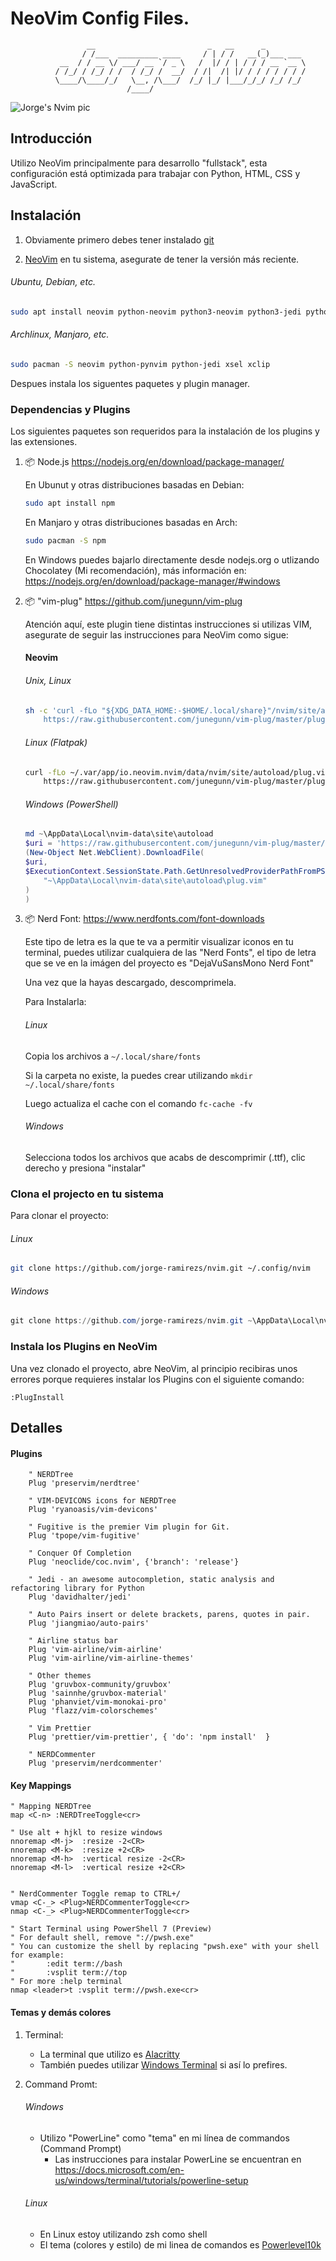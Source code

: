 # NeoVim Config Files.

                     __                         _   __      _
                    / /___  _________ ____     / | / /   __(_)___ ___
               __  / / __ \/ ___/ __ `/ _ \   /  |/ / | / / / __ `__ \
              / /_/ / /_/ / /  / /_/ /  __/  / /|  /| |/ / / / / / / /
              \____/\____/_/   \__, /\___/  /_/ |_/ |___/_/_/ /_/ /_/
                              /____/

![Jorge's Nvim pic](./images/jorge_vim.jpg)

## Introducción

Utilizo NeoVim principalmente para desarrollo "fullstack", esta configuración está optimizada para trabajar con Python, HTML, CSS y JavaScript.

## Instalación

1. Obviamente primero debes tener instalado [git](https://git-scm.com/downloads)

2. [NeoVim](https://github.com/neovim/neovim/wiki/Installing-Neovim) en tu sistema, asegurate de tener la versión más reciente.

###### Ubuntu, Debian, etc.

```sh
sudo apt install neovim python-neovim python3-neovim python3-jedi python-pipenv xsel xclip
```

###### Archlinux, Manjaro, etc.

```sh
sudo pacman -S neovim python-pynvim python-jedi xsel xclip
```

Despues instala los siguentes paquetes y plugin manager.

### Dependencias y Plugins

Los siguientes paquetes son requeridos para la instalación de los plugins y las extensiones.

1. 📦 Node.js https://nodejs.org/en/download/package-manager/

   En Ubunut y otras distribuciones basadas en Debian:

   ```sh
   sudo apt install npm
   ```

   En Manjaro y otras distribuciones basadas en Arch:

   ```sh
   sudo pacman -S npm
   ```

   En Windows puedes bajarlo directamente desde nodejs.org o utlizando Chocolatey (Mi recomendación), más información en: https://nodejs.org/en/download/package-manager/#windows

2. 📦 "vim-plug" https://github.com/junegunn/vim-plug

   Atención aquí, este plugin tiene distintas instrucciones si utilizas VIM, asegurate de seguir las instrucciones para NeoVim como sigue:

   #### Neovim

   ###### Unix, Linux

   ```sh
   sh -c 'curl -fLo "${XDG_DATA_HOME:-$HOME/.local/share}"/nvim/site/autoload/plug.vim --create-dirs \
       https://raw.githubusercontent.com/junegunn/vim-plug/master/plug.vim'
   ```

   ###### Linux (Flatpak)

   ```sh
   curl -fLo ~/.var/app/io.neovim.nvim/data/nvim/site/autoload/plug.vim \
       https://raw.githubusercontent.com/junegunn/vim-plug/master/plug.vim
   ```

   ###### Windows (PowerShell)

   ```powershell
   md ~\AppData\Local\nvim-data\site\autoload
   $uri = 'https://raw.githubusercontent.com/junegunn/vim-plug/master/plug.vim'
   (New-Object Net.WebClient).DownloadFile(
   $uri,
   $ExecutionContext.SessionState.Path.GetUnresolvedProviderPathFromPSPath(
       "~\AppData\Local\nvim-data\site\autoload\plug.vim"
   )
   )
   ```

3. 📦 Nerd Font: https://www.nerdfonts.com/font-downloads

   Este tipo de letra es la que te va a permitir visualizar iconos en tu terminal, puedes utilizar cualquiera de las "Nerd Fonts", el tipo de letra que se ve en la imágen del proyecto es "DejaVuSansMono Nerd Font"

   Una vez que la hayas descargado, descomprimela.

   Para Instalarla:

   ###### Linux

   Copia los archivos a `~/.local/share/fonts`

   Si la carpeta no existe, la puedes crear utilizando `mkdir ~/.local/share/fonts`

   Luego actualiza el cache con el comando `fc-cache -fv`

   ###### Windows

   Selecciona todos los archivos que acabs de descomprimir (.ttf), clic derecho y presiona "instalar"

### Clona el projecto en tu sistema

Para clonar el proyecto:

###### Linux

```sh
git clone https://github.com/jorge-ramirezs/nvim.git ~/.config/nvim
```

###### Windows

```powershell
git clone https://github.com/jorge-ramirezs/nvim.git ~\AppData\Local\nvim
```

### Instala los Plugins en NeoVim

Una vez clonado el proyecto, abre NeoVim, al principio recibiras unos errores porque requieres instalar los Plugins con el siguiente comando:

```
:PlugInstall
```

## Detalles

#### Plugins

```
    " NERDTree
    Plug 'preservim/nerdtree'

    " VIM-DEVICONS icons for NERDTree
    Plug 'ryanoasis/vim-devicons'

    " Fugitive is the premier Vim plugin for Git.
    Plug 'tpope/vim-fugitive'

    " Conquer Of Completion
    Plug 'neoclide/coc.nvim', {'branch': 'release'}

    " Jedi - an awesome autocompletion, static analysis and refactoring library for Python
    Plug 'davidhalter/jedi'

    " Auto Pairs insert or delete brackets, parens, quotes in pair.
    Plug 'jiangmiao/auto-pairs'

    " Airline status bar
    Plug 'vim-airline/vim-airline'
    Plug 'vim-airline/vim-airline-themes'

    " Other themes
    Plug 'gruvbox-community/gruvbox'
    Plug 'sainnhe/gruvbox-material'
    Plug 'phanviet/vim-monokai-pro'
    Plug 'flazz/vim-colorschemes'

    " Vim Prettier
    Plug 'prettier/vim-prettier', { 'do': 'npm install'  }

    " NERDCommenter
    Plug 'preservim/nerdcommenter'
```

#### Key Mappings

```
" Mapping NERDTree
map <C-n> :NERDTreeToggle<cr>

" Use alt + hjkl to resize windows
nnoremap <M-j>  :resize -2<CR>
nnoremap <M-k>  :resize +2<CR>
nnoremap <M-h>  :vertical resize -2<CR>
nnoremap <M-l>  :vertical resize +2<CR>


" NerdCommenter Toggle remap to CTRL+/
vmap <C-_> <Plug>NERDCommenterToggle<cr>
nmap <C-_> <Plug>NERDCommenterToggle<cr>

" Start Terminal using PowerShell 7 (Preview)
" For default shell, remove "://pwsh.exe"
" You can customize the shell by replacing "pwsh.exe" with your shell for example:
"       :edit term://bash
"       :vsplit term://top
" For more :help terminal
nmap <leader>t :vsplit term://pwsh.exe<cr>
```

#### Temas y demás colores

1. Terminal:

   - La terminal que utilizo es [Alacritty](https://github.com/alacritty/alacritty#configuration)
   - También puedes utilizar [Windows Terminal](https://docs.microsoft.com/en-us/windows/terminal/) si así lo prefires.

2. Command Promt:
   ###### Windows
   - Utilizo "PowerLine" como "tema" en mi línea de commandos (Command Prompt)
     - Las instrucciones para instalar PowerLine se encuentran en https://docs.microsoft.com/en-us/windows/terminal/tutorials/powerline-setup
   ###### Linux
   - En Linux estoy utilizando zsh como shell
   - El tema (colores y estilo) de mi linea de comandos es [Powerlevel10k](https://github.com/romkatv/powerlevel10k)
